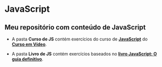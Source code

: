 # JavaScript
Meu repositório com conteúdo de JavaScript
---
* A pasta **Curso de JS** contém exercícios do curso de **[JavaScript](https://www.youtube.com/playlist?list=PLHz_AreHm4dlsK3Nr9GVvXCbpQyHQl1o1)** do **[Curso em Vídeo](https://www.youtube.com/user/cursosemvideo)**.

* A pasta **Livro de JS** contém exercícios baseados no **[livro JavaScript: O guia definitivo](https://www.amazon.com.br/JavaScript-Guia-Definitivo-David-Flanagan/dp/856583719X)**.
